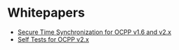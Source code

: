 # Whitepapers

- [Secure Time Synchronization for OCPP v1.6 and v2.x](SecureTimeSync/README.md)
- [Self Tests for OCPP v2.x](SelfTests/README.md)
